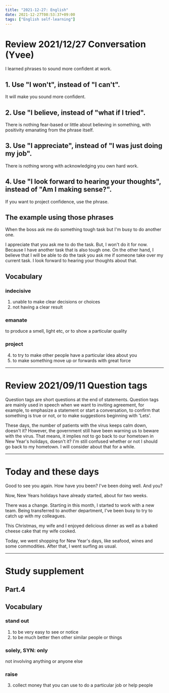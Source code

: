 ```yaml
---
title: "2021-12-27: English"
date: 2021-12-27T08:53:37+09:00
tags: ["English self-learning"]
---
```

# Review 2021/12/27 Conversation (Yvee)
I learned phrases to sound more confident at work.

## 1. Use "I won't", instead of "I can't".
It will make you sound more confident.

## 2. Use "I believe, instead of "what if I tried".
There is nothing fear-based or little about believing in something, with positivity emanating from the phrase itself.

## 3. Use "I appreciate", instead of "I was just doing my job".
There is nothing wrong with acknowledging you own hard work.

## 4. Use "I look forward to hearing your thoughts", instead of "Am I making sense?".
If you want to project confidence, use the phrase.

## The example using those phrases
When the boss ask me do something tough task but I'm busy to do another one.

I appreciate that you ask me to do the task.
But, I won't do it for now.
Because I have another task that is also tough one.
On the other hand, I believe that I will be able to do the task you ask me if someone take over my current task.
I look forward to hearing your thoughts about that.

## Vocabulary
### indecisive
1. unable to make clear decisions or choices
2. not having a clear result

### emanate
to produce a smell, light etc, or to show a particular quality

### project
4. to try to make other people have a particular idea about you
7. to make something move up or forwards with great force

---
# Review 2021/09/11 Question tags
Question tags are short questions at the end of statements.
Question tags are mainly used in speech when we want to inviting agreement, for example, to emphasize a statement or start a conversation, to confirm that something is true or not, or to make suggestions beginning with 'Lets'.

These days, the number of patients with the virus keeps calm down, doesn't it?
However, the government still have been warning us to beware with the virus.
That means, it implies not to go back to our hometown in New Year's holidays, doesn't it?
I'm still confused whether or not I should go back to my hometown.
I will consider about that for a while.

---
# Today and these days
Good to see you again.
How have you been?
I've been doing well. And you?

Now, New Years holidays have already started, about for two weeks.

There was a change.
Starting in this month, I started to work with a new team.
Being transferred to another department, I've been busy to try to catch up with my colleagues.

This Christmas, my wife and I enjoyed delicious dinner as well as a baked cheese cake that my wife cooked.

Today, we went shopping for New Year's days, like seafood, wines and some commodities.
After that, I went surfing as usual.

---
# Study supplement
## Part.4
## Vocabulary
### stand out
1. to be very easy to see or notice
2. to be much better then other similar people or things

### solely, SYN: only
not involving anything or anyone else

### raise
3. collect money that you can use to do a particular job or help people